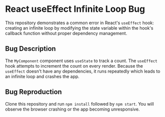 # React useEffect Infinite Loop Bug

This repository demonstrates a common error in React's `useEffect` hook: creating an infinite loop by modifying the state variable within the hook's callback function without proper dependency management.

## Bug Description
The `MyComponent` component uses `useState` to track a count. The `useEffect` hook attempts to increment the count on every render.  Because the `useEffect` doesn't have any dependencies, it runs repeatedly which leads to an infinite loop and crashes the app.

## Bug Reproduction
Clone this repository and run `npm install` followed by `npm start`. You will observe the browser crashing or the app becoming unresponsive.